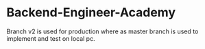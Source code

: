 # Backend-Engineer-Academy
Branch v2 is used for production where as master branch is used to implement and test on local pc.

